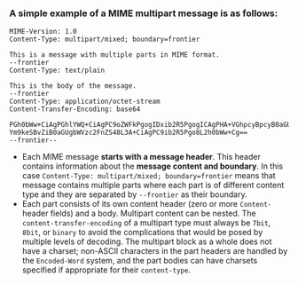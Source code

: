 ### A simple example of a MIME multipart message is as follows:

```
MIME-Version: 1.0
Content-Type: multipart/mixed; boundary=frontier

This is a message with multiple parts in MIME format.
--frontier
Content-Type: text/plain

This is the body of the message.
--frontier
Content-Type: application/octet-stream
Content-Transfer-Encoding: base64

PGh0bWw+CiAgPGhlYWQ+CiAgPC9oZWFkPgogIDxib2R5PgogICAgPHA+VGhpcyBpcyB0aGUg
Ym9keSBvZiB0aGUgbWVzc2FnZS48L3A+CiAgPC9ib2R5Pgo8L2h0bWw+Cg==
--frontier--
```
- Each MIME message **starts with a message header**. This header contains information about the **message content and boundary**. In this case  `Content-Type: multipart/mixed; boundary=frontier`  means that message contains multiple parts where each part is of different content type and they are separated by  `--frontier`  as their boundary.
- Each part consists of its own content header (zero or more  `Content-`  header fields) and a body. Multipart content can be nested. The  `content-transfer-encoding`  of a multipart type must always be  `7bit`,  `8bit`, or  `binary`  to avoid the complications that would be posed by multiple levels of decoding. The multipart block as a whole does not have a charset; non-ASCII characters in the part headers are handled by the  `Encoded-Word`  system, and the part bodies can have charsets specified if appropriate for their  `content-type`.
<!--stackedit_data:
eyJoaXN0b3J5IjpbMTc3MTM4OTA0Nl19
-->